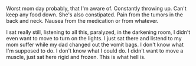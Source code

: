 Worst mom day probably, that I'm aware of. Constantly throwing up. Can't keep any food down. She's also constipated. Pain from the tumors in the back and neck. Nausea from the medication or from whatever.

I sat really still, listening to all this, paralyzed, in the darkening room, I didn't even want to move to turn on the lights. I just sat there and listend to my mom suffer while my dad changed out the vomit bags. I don't know what I'm supposed to do. I don't know what I could do. I didn't want to move a muscle, just sat here rigid and frozen. This is what hell is.
